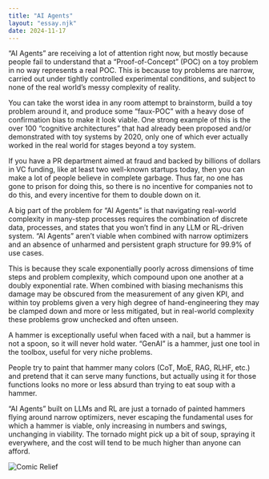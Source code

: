 ```yaml
---
title: "AI Agents"
layout: "essay.njk"
date: 2024-11-17
---
```


“AI Agents” are receiving a lot of attention right now, but mostly because people fail to understand that a “Proof-of-Concept” (POC) on a toy problem in no way represents a real POC. This is because toy problems are narrow, carried out under tightly controlled experimental conditions, and subject to none of the real world’s messy complexity of reality.

You can take the worst idea in any room attempt to brainstorm, build a toy problem around it, and produce some “faux-POC” with a heavy dose of confirmation bias to make it look viable. One strong example of this is the over 100 “cognitive architectures” that had already been proposed and/or demonstrated with toy systems by 2020, only one of which ever actually worked in the real world for stages beyond a toy system. 

If you have a PR department aimed at fraud and backed by billions of dollars in VC funding, like at least two well-known startups today, then you can make a lot of people believe in complete garbage. Thus far, no one has gone to prison for doing this, so there is no incentive for companies not to do this, and every incentive for them to double down on it.

A big part of the problem for “AI Agents” is that navigating real-world complexity in many-step processes requires the combination of discrete data, processes, and states that you won’t find in any LLM or RL-driven system. “AI Agents” aren’t viable when combined with narrow optimizers and an absence of unharmed and persistent graph structure for 99.9% of use cases. 

This is because they scale exponentially poorly across dimensions of time steps and problem complexity, which compound upon one another at a doubly exponential rate. When combined with biasing mechanisms this damage may be obscured from the measurement of any given KPI, and within toy problems given a very high degree of hand-engineering they may be clamped down and more or less mitigated, but in real-world complexity these problems grow unchecked and often unseen.

A hammer is exceptionally useful when faced with a nail, but a hammer is not a spoon, so it will never hold water. “GenAI” is a hammer, just one tool in the toolbox, useful for very niche problems. 

People try to paint that hammer many colors (CoT, MoE, RAG, RLHF, etc.) and pretend that it can serve many functions, but actually using it for those functions looks no more or less absurd than trying to eat soup with a hammer. 

“AI Agents” built on LLMs and RL are just a tornado of painted hammers flying around narrow optimizers, never escaping the fundamental uses for which a hammer is viable, only increasing in numbers and swings, unchanging in viability. The tornado might pick up a bit of soup, spraying it everywhere, and the cost will tend to be much higher than anyone can afford.

![Comic Relief](https://media.licdn.com/dms/image/v2/D5622AQFNIR-Pjtb0Eg/feedshare-shrink_800/feedshare-shrink_800/0/1731468345646?e=1736985600&v=beta&t=_rDS657pUzdtWyx1kMN5fDvL6iVpkXlCVIA1oN4Vy0c)